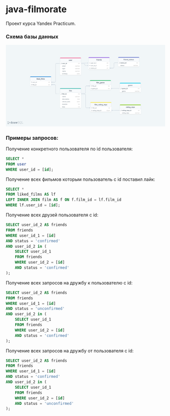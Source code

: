 # java-filmorate

Проект курса Yandex Practicum.

### Схема базы данных
![Схема базы данных](src/main/java/ru/yandex/practicum/filmorate/erd/erd.png)

### Примеры запросов:

Получение конкретного пользователя по id пользователя:
```SQL
SELECT * 
FROM user
WHERE user_id = [id];
```

Получение всех фильмов которым пользователь с id поставил лайк:
```SQL
SELECT * 
FROM liked_films AS lf
LEFT INNER JOIN film AS f ON f.film_id = lf.film_id
WHERE lf.user_id = [id];
```

Получение всех друзей пользователя с id:
```SQL
SELECT user_id_2 AS friends
FROM friends
WHERE user_id_1 = [id] 
AND status = 'confirmed'
AND user_id_2 in (
    SELECT user_id_1
    FROM friends
    WHERE user_id_2 = [id]
    AND status = 'confirmed'
);
```

Получение всех запросов на дружбу к пользователю с id:
```SQL
SELECT user_id_2 AS friends
FROM friends
WHERE user_id_1 = [id] 
AND status = 'unconfirmed'
AND user_id_2 in (
    SELECT user_id_1
    FROM friends
    WHERE user_id_2 = [id]
    AND status = 'confirmed'
);
```

Получение всех запросов на дружбу от пользователя с id:
```SQL
SELECT user_id_2 AS friends
FROM friends
WHERE user_id_1 = [id] 
AND status = 'confirmed'
AND user_id_2 in (
    SELECT user_id_1
    FROM friends
    WHERE user_id_2 = [id]
    AND status = 'unconfirmed'
);
```

